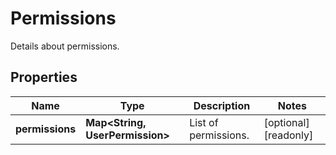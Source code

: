 

# Permissions

Details about permissions.

## Properties

Name | Type | Description | Notes
------------ | ------------- | ------------- | -------------
**permissions** | **Map&lt;String, UserPermission&gt;** | List of permissions. |  [optional] [readonly]



